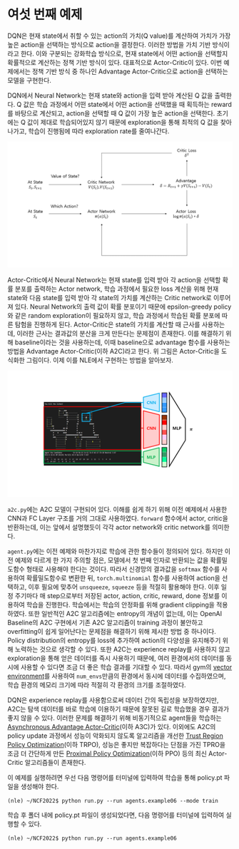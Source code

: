# 여섯 번째 예제

DQN은 현재 state에서 취할 수 있는 action의 가치(Q value)를 계산하여 가치가 가장 높은 action을 선택하는 방식으로 action을 결정한다. 이러한 방법을 가치 기반 방식이라고 한다. 이와 구분되는 강화학습 방식으로, 현재 state에서 어떤 action을 선택할지 확률적으로 계산하는 정책 기반 방식이 있다. 대표적으로 Actor-Critic이 있다. 이번 예제에서는 정책 기반 방식 중 하나인 Advantage Actor-Critic으로 action을 선택하는 모델을 구현한다.

DQN에서 Neural Network는 현재 state와 action을 입력 받아 계산된 Q 값을 출력한다. Q 값은 학습 과정에서 어떤 state에서 어떤 action을 선택했을 때 획득하는 reward를 바탕으로 계산되고, action을 선택할 때 Q 값이 가장 높은 action을 선택한다. 초기에는 Q 값이 제대로 학습되어있지 않기 때문에 exploration을 통해 최적의 Q 값을 찾아 나가고, 학습이 진행됨에 따라 exploration rate를 줄여나간다.

<img src="../../pics/a2c.png"/>

Actor-Critic에서 Neural Network는 현재 state를 입력 받아 각 action을 선택할 확률 분포를 출력하는 Actor network, 학습 과정에서 필요한 loss 계산을 위해 현재 state와 다음 state를 입력 받아 각 state의 가치를 계산하는 Critic network로 이루어져 있다. Neural Network의 출력 값이 확률 분포이기 때문에 epsilon-greedy policy와 같은 random exploration이 필요하지 않고, 학습 과정에서 학습된 확률 분포에 따른 탐험을 진행하게 된다. Actor-Critic은 state의 가치를 계산할 때 근사를 사용하는데, 이러한 근사는 결과값의 분산을 크게 만든다는 문제점이 존재한다. 이를 해결하기 위해 baseline이라는 것을 사용하는데, 이때 baseline으로 advantage 함수를 사용하는 방법을 Advantage Actor-Critic(이하 A2C)라고 한다. 위 그림은 Actor-Critic을 도식화한 그림이다. 이제 이를 NLE에서 구현하는 방법을 알아보자.

<img src="../../pics/a2c_model.png"/>

```a2c.py```에는 A2C 모델이 구현되어 있다. 이해를 쉽게 하기 위해 이전 예제에서 사용한 CNN과 FC Layer 구조를 거의 그대로 사용하였다. ```forward``` 함수에서 actor, critic을 반환하는데, 이는 앞에서 설명했듯이 각각 actor network와 critic network를 의미한다.

```agent.py```에는 이전 예제와 마찬가지로 학습에 관한 함수들이 정의되어 있다. 하지만 이전 예제와 다르게 한 가지 주의할 점은, 모델에서 첫 번째 인자로 반환되는 값을 확률밀도함수 형태로 사용해야 한다는 것이다. 따라서 신경망의 결과값을 ```softmax``` 함수를 사용하여 확률밀도함수로 변환한 뒤, ```torch.multinomial``` 함수를 사용하여 action을 선택하고, 이후 필요에 맞추어 ```unsqueeze```, ```squeeze``` 등을 적절히 활용해야 한다. 이후 일정 주기마다 매 step으로부터 저장된 actor, action, critic, reward, done 정보를 이용하여 학습을 진행한다. 학습에서는 학습의 안정화를 위해 gradient clipping을 적용하였다. 또한 일반적인 A2C 알고리즘에는 entropy의 개념이 없는데, 이는 OpenAI Baseline의 A2C 구현에서 기존 A2C 알고리즘이 training 과정이 불안하고 overfitting이 쉽게 일어난다는 문제점을 해결하기 위해 제시한 방법 중 하나이다. Policy distribution의 entropy를 loss에 추가하여 action의 다양성을 유지해주기 위해 노력하는 것으로 생각할 수 있다. 또한 A2C는 experience replay를 사용하지 않고 exploration을 통해 얻은 데이터를 즉시 사용하기 때문에, 여러 환경에서의 데이터를 동시에 사용할 수 있다면 조금 더 좋은 학습 결과를 기대할 수 있다. 따라서 gym의 [vector environment](https://tristandeleu.github.io/gym/vector/)를 사용하여 ```num_envs```만큼의 환경에서 동시에 데이터를 수집하였으며, 학습 환경의 메모리 크기에 따라 적절히 각 환경의 크기를 조절하였다.

DQN은 experience replay를 사용함으로써 데이터 간의 독립성을 보장하였지만, A2C는 탐색 데이터를 바로 학습에 이용하기 때문에 잘못된 길로 학습했을 경우 결과가 좋지 않을 수 있다. 이러한 문제를 해결하기 위해 비동기적으로 agent들을 학습하는 [Asynchronous Advantage Actor-Critic](https://arxiv.org/pdf/1602.01783.pdf)(이하 A3C)가 있다. 이외에도 A2C의 policy update 과정에서 성능이 악화되지 않도록 알고리즘을 개선한 [Trust Region Policy Optimization](https://arxiv.org/pdf/1502.05477.pdf)(이하 TRPO), 성능은 좋지만 복잡하다는 단점을 가진 TPRO을 조금 더 간단하게 만든 [Proximal Policy Optimization](https://arxiv.org/pdf/1707.06347.pdf)(이하 PPO) 등의 최신 Actor-Critic 알고리즘들이 존재한다.

이 예제를 실행하려면 우선 다음 명령어를 터미널에 입력하여 학습을 통해 policy.pt 파일을 생성해야 한다.

```
(nle) ~/NCF2022$ python run.py --run agents.example06 --mode train
```

학습 후 폴더 내에 policy.pt 파일이 생성되었다면, 다음 명령어를 터미널에 입력하여 실행할 수 있다.

```
(nle) ~/NCF2022$ python run.py --run agents.example06
```